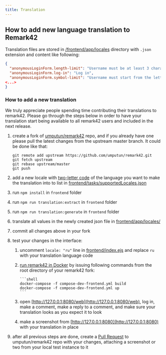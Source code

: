 ```yaml
---
title: Translation
---
```


## How to add new language translation to Remark42

Translation files are stored in [/frontend/app/locales](https://github.com/umputun/remark42/tree/master/frontend/app/locales)
directory with `.json` extension and content like following:

```json
{
  "anonymousLoginForm.length-limit": "Username must be at least 3 characters long",
  "anonymousLoginForm.log-in": "Log in",
  "anonymousLoginForm.symbol-limit": "Username must start from the letter and contain only latin letters, numbers, underscores, and spaces",
<...>
}
```

### How to add a new translation

We truly appreciate people spending time contributing their translations to remark42. Please go through the steps
below in order to have your translation start being available to all remark42 users and included in the next release.

1.  create a fork of [umputun/remark42](https://github.com/umputun/remark42) repo, and if you already have one please
    pull the latest changes from the upstream master branch. It could be done like that:
    ```shell
    git remote add upstream https://github.com/umputun/remark42.git
    git fetch upstream
    git rebase upstream/master
    git push
    ```
1.  add a new locale with [two-letter code](https://en.wikipedia.org/wiki/List_of_ISO_639-1_codes)
    of the language you want to make the translation into to list in
    [frontend/tasks/supportedLocales.json](https://github.com/umputun/remark42/blob/master/frontend/tasks/supportedLocales.json)
1.  run `npm install` in `frontend` folder
1.  run `npm run translation:extract` in `frontend` folder
1.  run `npm run translation:generate` in `frontend` folder
1.  translate all values in the newly created json file in
    [frontend/app/locales/](https://github.com/umputun/remark42/blob/master/frontend/app/locales/)
1.  commit all changes above in your fork
1.  test your changes in the interface:

    1.  uncomment `locale: "ru"` line in [frontend/index.ejs](https://github.com/umputun/remark42/blob/master/frontend/index.ejs#L133)
        and replace `ru` with your translation language code
    1.  [run remark42 in Docker](https://github.com/umputun/remark42#development) by issuing following commands
        from the root directory of your remark42 fork:

            ```shell
            docker-compose -f compose-dev-frontend.yml build
            docker-compose -f compose-dev-frontend.yml up
            ```

    1.  open [http://127.0.0.1:8080/web](http://127.0.0.1:8080/web), log in, make a comment, make a reply to a comment,
        and make sure your translation looks as you expect it to look
    1.  make a screenshot from [http://127.0.0.1:8080](http://127.0.0.1:8080) with your translation in place

1.  after all previous steps are done, create a [Pull Request](https://github.com/umputun/remark42/pulls) to umputun/remark42
    repo with your changes, attaching a screenshot or two from your local test instance to it
